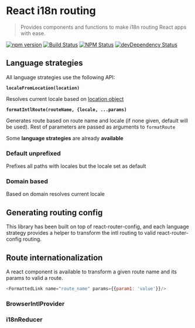 # React i18n routing
> Provides components and functions to make i18n routing React apps with ease.

[![npm version](https://img.shields.io/npm/v/@foes/react-i18n-routing.svg?style=flat-square)](https://www.npmjs.com/package/@foes/react-i18n-routing)
[![Build Status](http://img.shields.io/travis/FriendsOfECMAScript/BenGorCookies/master.svg?style=flat-square)](https://travis-ci.org/FriendsOfECMAScript/ReactI18nRouting)
[![NPM Status](http://img.shields.io/npm/dm/@foes/react-i18n-routing.svg?style=flat-square)](https://www.npmjs.org/package/@foes/react-i18n-routing)
[![devDependency Status](https://img.shields.io/david/FriendsOfECMAScript/ReactI18nRouting.svg?style=flat-square)](https://david-dm.org/FriendsOfECMAScript/ReactI18nRouting#info=dependencies)

## Language strategies

All language strategies use the following API:

**`localeFromLocation(location)`**

Resolves current locale based on [location object](https://developer.mozilla.org/en-US/docs/Web/API/Location)

**`formatIntlRoute(routeName, {locale, ...params)`**

Generates route based on route name and locale (if none given, default will be used). Rest of parameters are passed as
arguments to `formatRoute`

Some **language strategies** are already **available**

### Default unprefixed

Prefixes all paths with locales but the locale set as default

### Domain based

Based on domain resolves current locale

## Generating routing config

This library has been built on top of react-router-config, and each language strategy provides a helper to transform
the intl routing to valid react-router-config routing.

## Route internationalization

A react component is available to transform a given route name and its params to valid a route.

```js
<FormattedLink name="route_name" params={{param1: 'value'}}/>
```

### BrowserIntlProvider

### i18nReducer
